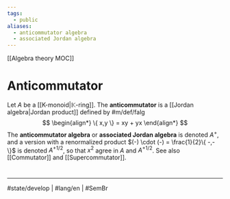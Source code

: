 ```yaml
---
tags:
  - public
aliases:
  - anticommutator algebra
  - associated Jordan algebra
---
```

[[Algebra theory MOC]]
# Anticommutator

Let $A$ be a [[K-monoid|$\mathbb K$-ring]].
The **anticommutator** is a [[Jordan algebra|Jordan product]] defined by #m/def/falg 
$$
\begin{align*}
\{ x,y \} = xy + yx
\end{align*}
$$
The **anticommutator algebra** or **associated Jordan algebra** is denoted $A^+$, 
and a version with a renormalized product $(-) \cdot (-) = \frac{1}{2}\{ -,- \}$ is denoted $A^{+{1}/{2}}$, so that $x^2$ agree in $A$ and $A^{+1/2}$.
See also [[Commutator]] and [[Supercommutator]].

#
---
#state/develop | #lang/en | #SemBr
